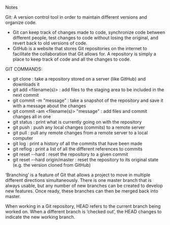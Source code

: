 Notes

Git: A version control tool in order to maintain different versions and organize code. 
- Git can keep track of changes made to code, synchronize code between different people, test changes to code without losing the original, and revert back to old versions of code.
- GitHub is a website that stores Git repositories on the internet to facilitate the collaboration that Git allows for. A repository is simply a place to keep track of code and all the changes to code.

GIT COMMANDS:

- git clone <url> : take a repository stored on a server (like GitHub) and downloads it
- git add <filename(s)> : add files to the staging area to be included in the next commit
- git commit -m "message" : take a snapshot of the repository and save it with a message about the changes
- git commit -am <filename(s)> "message" : add files and commit changes all in one
- git status : print what is currently going on with the repository
- git push : push any local changes (commits) to a remote server
- git pull : pull any remote changes from a remote server to a local computer
- git log : print a history of all the commits that have been made
- git reflog : print a list of all the different references to commits
- git reset --hard <commit> : reset the repository to a given commit
- git reset --hard origin/master : reset the repository to its original state (e.g. the version cloned from GitHub)


‘Branching’ is a feature of Git that allows a project to move in multiple different directions simultaneously. There is one master branch that is always usable, but any number of new branches can be created to develop new features. Once ready, these branches can then be merged back into master.

When working in a Git repository, HEAD refers to the current branch being worked on. When a different branch is ‘checked out’, the HEAD changes to indicate the new working branch.

